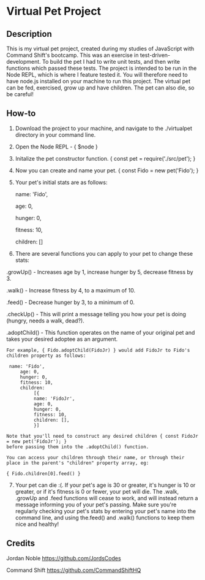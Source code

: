 # Virtual Pet Project

## Description
This is my virtual pet project, created during my studies of JavaScript with Command Shift's bootcamp.
This was an exercise in test-driven-development. 
To build the pet I had to write unit tests, and then write functions which passed these tests.
The project is intended to be run in the Node REPL, which is where I feature tested it.
You will therefore need to have node.js installed on your machine to run this project.
The virtual pet can be fed, exercised, grow up and have children. The pet can also die, so be careful!

## How-to
1. Download the project to your machine, and navigate to the ./virtualpet directory in your command line.

2. Open the Node REPL - { $node }

3. Initalize the pet constructor function. { const pet = require('./src/pet'); }

4. Now you can create and name your pet. { const Fido = new pet('Fido'); }

5. Your pet's initial stats are as follows: 

    name: 'Fido',
    
    age: 0,
    
    hunger: 0,
    
    fitness: 10,
    
    children: []
    
6. There are several functions you can apply to your pet to change these stats:

 .growUp() - Increases age by 1, increase hunger by 5, decrease fitness by 3.
 	
 .walk() - Increase fitness by 4, to a maximum of 10.
 	
 .feed() - Decrease hunger by 3, to a minimum of 0.
 	
 .checkUp() - This will print a message telling you how your pet is doing (hungry, needs a walk, dead?).
 	
 .adoptChild() - This function operates on the name of your original pet and takes your desired adoptee as an argument.
 	 
 	For example, { Fido.adoptChild(FidoJr) } would add FidoJr to Fido's children property as follows:
 			
 	 name: 'Fido',
    	 age: 0,
      	 hunger: 0,
      	 fitness: 10,
      	 children: 
      		  [{
        	  name: 'FidoJr',
        	  age: 0,
        	  hunger: 0,
        	  fitness: 10,
        	  children: [],
      		  }]
      			  
 	Note that you'll need to construct any desired children { const FidoJr = new pet('FidoJr'); }
 	before passing them into the .adoptChild() function.
 	
 	You can access your children through their name, or through their place in the parent's "children" property array, eg:
 	
 	{ Fido.children[0].feed() }

 
7. Your pet can die :(. If your pet's age is 30 or greater, it's hunger is 10 or greater, or if it's fitness is 0 or fewer, your pet will die. 
The .walk, .growUp and .feed functions will cease to work, and will instead return a message informing you of your pet's passing.
Make sure you're regularly checking your pet's stats by entering your pet's name into the command line, and using the.feed() and .walk() functions to keep them nice and healthy!
    

## Credits

Jordan Noble
https://github.com/JordsCodes

Command Shift 
https://github.com/CommandShiftHQ


 			
			
 			
 			
 			
 			
 			
 			
 			
 			
 			
 			
 			
 			

